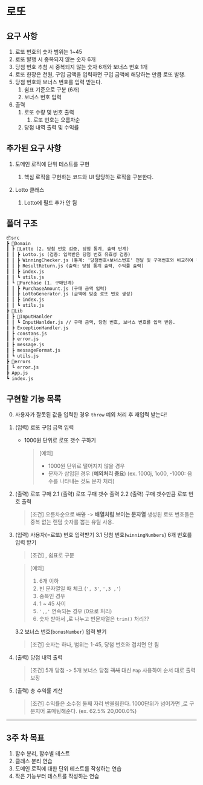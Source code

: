 # 로또

## 요구 사항

1. 로또 번호의 숫자 범위는 1~45
2. 로또 발행 시 중복되지 않는 숫자 6개
3. 당첨 번호 추첨 시 중복되지 않는 숫자 6개와 보너스 번호 1개
4. 로또 한장은 천원, 구입 금액을 입력하면 구입 금액에 해당하는 만큼 로또 발행.
5. 당첨 번호와 보너스 번호를 입력 받는다.
   1. 쉼표 기준으로 구분 (6개)
   2. 보너스 번호 입력
6. 출력
   1. 로또 수량 및 번호 출력
      1. 로또 번호는 오름차순
   2. 당첨 내역 출력 및 수익률

## 추가된 요구 사항

1. 도메인 로직에 단위 테스트를 구현

   1. 핵심 로직을 구현하는 코드와 UI 담당하는 로직을 구분한다.

1. Lotto 클래스
   1. Lotto에 필드 추가 안 됨

## 폴더 구조

```markdown
📦src
┣ 📂Domain
┃ ┣ 📂Lotto (2. 당첨 번호 검증, 당첨 통계, 출력 단계)
┃ ┃ ┣ Lotto.js (검증: 입력받은 당첨 번호 유효성 검증)
┃ ┃ ┣ WinningChecker.js (통계: '당첨번호+보너스번호' 전달 및 구매번호와 비교하여 결과 통계 리턴)
┃ ┃ ┣ ResultReturn.js (출력: 당첨 통계 출력, 수익률 출력)
┃ ┃ ┣ index.js
┃ ┃ ┗ utils.js
┃ ┗ 📂Purchase (1. 구매단계)
┃ ┃ ┣ PurchaseAmount.js (구매 금액 입력)
┃ ┃ ┣ LottoGenerator.js (금액에 맞춘 로또 번호 생성)
┃ ┃ ┣ index.js
┃ ┃ ┗ utils.js
┣ 📂Lib
┃ ┣ 📂InputHanlder
┃ ┃ ┗ InputHanlder.js // 구매 금액, 당첨 번호, 보너스 번호를 입력 받음.
┃ ┣ ExceptionHandler.js
┃ ┣ constans.js
┃ ┣ error.js
┃ ┣ message.js
┃ ┣ messageFormat.js
┃ ┗ utils.js
┣ 📂errors
┃ ┗ error.js
┣ App.js
┗ index.js
```

## 구현할 기능 목록

0. 사용자가 잘못된 값을 입력한 경우 `throw` 예외 처리 후 재입력 받는다!

1. (입력) 로또 구입 금액 입력

   - 1000원 단위로 로또 갯수 구하기

     > [예외]
     >
     > - 1000원 단위로 떨어지지 않을 경우
     > - 문자가 삽입된 경우 (**예외처리 중요**)
     >   (ex. 1000j, 1o00, -1000: 음수를 나타내는 것도 문자 처리)

2. (출력) 로또 구매
   2.1 (출력) 로또 구매 갯수 출력
   2.2 (출력) 구매 갯수만큼 로또 번호 출력

   > [조건]
   > 오름차순으로 ~~배열~~ -> **배열처럼 보이는 문자열**
   > 생성된 로또 번호들은 중복 없는 랜덤 숫자를 뽑는 유틸 사용.

3. (입력) 사용자(=로또) 번호 입력받기
   3.1 당첨 번호(`winningNumbers`) 6개 번호를 입력 받기

   > [조건]
   > , 쉼표로 구분

   > [예외]
   >
   > 1. 6개 이하
   > 2. 빈 문자열일 때 체크 (`', 3'`, `',3 ,'`)
   > 3. 중복인 경우
   > 4. 1 ~ 45 사이
   > 5. `',,'` 연속되는 경우 (0으로 처리)
   > 6. 숫자 받아서 ,로 나누고 빈문자열은 `trim()` 처리??

   3.2 보너스 번호(`bonusNumber`) 입력 받기

   > [조건]
   > 숫자는 하나, 범위는 1-45, 당첨 번호와 겹치면 안 됨

4. (출력) 당첨 내역 출력

   > [조건]
   > 5개 당첨 -> 5개 보너스 당첨
   > ~~객체~~ 대신 `Map` 사용하여 순서 대로 출력 보장

5. (출력) 총 수익률 계산

   > [조건]
   > 수익률은 소수점 둘째 자리 반올림한다.
   > 1000단위가 넘어가면 ,로 구분지어 포매팅해준다.
   > (ex. 62.5% 20,000.0%)

---

## 3주 차 목표

1. 함수 분리, 함수별 테스트
2. 클래스 분리 연습
3. 도메인 로직에 대한 단위 테스트를 작성하는 연습
4. 작은 기능부터 테스트를 작성하는 연습
